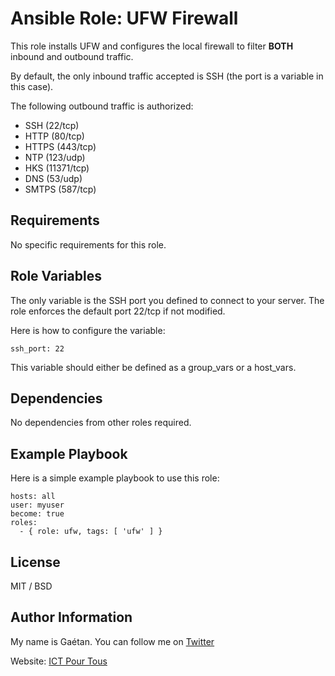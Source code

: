 Ansible Role: UFW Firewall
=========

This role installs UFW and configures the local firewall to filter **BOTH** inbound and outbound traffic.

By default, the only inbound traffic accepted is SSH (the port is a variable in this case).

The following outbound traffic is authorized:
- SSH (22/tcp)
- HTTP (80/tcp)
- HTTPS (443/tcp)
- NTP (123/udp)
- HKS (11371/tcp)
- DNS (53/udp)
- SMTPS (587/tcp)


Requirements
------------

No specific requirements for this role.

Role Variables
--------------

The only variable is the SSH port you defined to connect to your server. The role enforces the default port 22/tcp if not modified.

Here is how to configure the variable:

```
ssh_port: 22
```

This variable should either be defined as a group_vars or a host_vars.

Dependencies
------------

No dependencies from other roles required.

Example Playbook
----------------

Here is a simple example playbook to use this role:

```
hosts: all
user: myuser
become: true
roles:
  - { role: ufw, tags: [ 'ufw' ] }
```

License
-------

MIT / BSD

Author Information
------------------

My name is Gaétan. You can follow me on [Twitter](https://twitter.com/astsu777)

Website: [ICT Pour Tous](https://www.ictpourtous.com)
